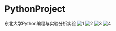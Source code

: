 # PythonProject
东北大学Python编程与实验分析实验
![1](https://user-images.githubusercontent.com/123424732/223425762-6ae3da67-9d99-4061-9321-9e24759faeda.jpg)
![2](https://user-images.githubusercontent.com/123424732/223425788-a5d04c61-c057-45aa-813f-d2f20d787de3.jpg)
![3](https://user-images.githubusercontent.com/123424732/223425797-a97dac37-0b02-436c-8091-e0ba1cbf0e83.jpg)
![4](https://user-images.githubusercontent.com/123424732/223425803-3b61f88c-69f8-49f2-a4b9-e5bff42bd0c5.jpg)
